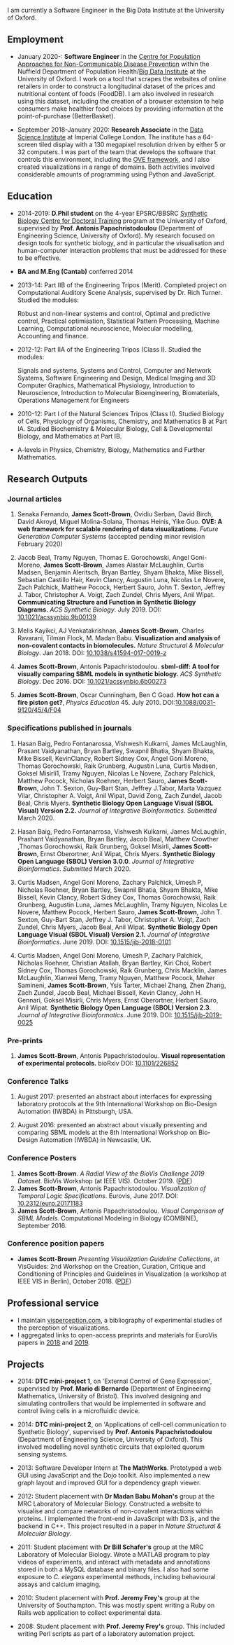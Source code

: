 
I am currently a Software Engineer in the Big Data Institute at the University of Oxford.


## Employment

* January 2020-: **Software Engineer** in the [Centre for Population Approaches for Non-Communicable Disease Prevention](https://www.ndph.ox.ac.uk/cpnp) within the Nuffield Department of Population Health/[Big Data Institute](https://www.bdi.ox.ac.uk/) at the University of Oxford. I work on a tool that scrapes the websites of online retailers in order to construct a longitudinal dataset of the prices and nutritional content of foods (FoodDB). I am also involved in research using this dataset, including the creation of a browser extension to help consumers make healthier food choices by providing information at the point-of-purchase (BetterBasket).

* September 2018-January 2020: **Research Associate** in the [Data Science Institute](https://www.imperial.ac.uk/data-science/) at Imperial College London. The institute has a 64-screen tiled display with a 130 megapixel resolution driven by either 5 or 32 computers. I was part of the team that develops the software that controls this environment, including the [OVE framework](https://ove.readthedocs.io/en/stable/), and I also created visualizations in a range of domains. Both activities involved considerable amounts of programming using Python and JavaScript.


## Education

*  2014-2019: **D.Phil student** on the 4-year EPSRC/BBSRC [Synthetic Biology Centre for Doctoral Training](http://www.synbio-cdt.ac.uk/) program at the University of Oxford, supervised by **Prof. Antonis Papachristodoulou** (Department of Engineering Science, University of Oxford). My research focused on design tools for synthetic biology, and in particular the visualisation and human-computer interaction problems that must be addressed for these to be effective.

* **BA and M.Eng (Cantab)** conferred 2014

* 2013-14: Part IIB of the Engineering Tripos (Merit). Completed project on
Computational Auditory Scene Analysis, supervised by Dr. Rich Turner. Studied the modules: 

    Robust and non-linear systems and control, Optimal and predictive control, Practical optimisation, Statistical Pattern Processing, Machine Learning, Computational neuroscience, Molecular modelling, Accounting and finance.


* 2012-12: Part IIA of the Engineering Tripos (Class I). Studied the modules:

    Signals and systems, Systems and Control, Computer and Network Systems, Software Engineering and Design, Medical Imaging and 3D Computer Graphics,  Mathematical Physiology, Introduction to Neuroscience, Introduction to Molecular Bioengineering, Biomaterials, Operations Management for Engineers


* 2010-12: Part I of the Natural Sciences Tripos (Class II). Studied Biology of Cells, Physiology of Organisms, Chemistry, and Mathematics B at Part IA. Studied Biochemistry & Molecular Biology, Cell & Developmental Biology, and Mathematics at Part IB.

* A-levels in Physics, Chemistry, Biology, Mathematics and Further Mathematics.

## Research Outputs

### Journal articles

1. Senaka Fernando, **James Scott-Brown**, Ovidiu Serban, David Birch, David Akroyd, Miguel Molina-Solana, Thomas Heinis, Yike Guo. **OVE: A web framework for scalable rendering of data visualizations**. *Future Generation Computer Systems* (accepted pending minor revision February 2020)

1. Jacob Beal, Tramy Nguyen, Thomas E. Gorochowski, Angel Goni-Moreno, **James Scott-Brown**, James Alastair McLaughlin, Curtis Madsen, Benjamin Aleritsch, Bryan Bartley, Shyam Bhakta, Mike Bissell, Sebastian Castillo Hair, Kevin Clancy, Augustin Luna, Nicolas Le Novere, Zach Palchick, Matthew Pocock, Herbert Sauro, John T. Sexton, Jeffrey J. Tabor, Christopher A. Voigt, Zach Zundel, Chris Myers, Anil Wipat. **Communicating Structure and Function in Synthetic Biology Diagrams.** *ACS Synthetic Biology*. July 2019. DOI: [10.1021/acssynbio.9b00139](http://dx.doi.org/10.1021/acssynbio.9b00139)

1. Melis Kayikci, AJ Venkatakrishnan, **James Scott-Brown**, Charles Ravarani, Tilman Flock, M. Madan Babu. **Visualization and analysis of non-covalent contacts in biomolecules.** *Nature Structural & Molecular Biology*. Jan 2018. DOI: [10.1038/s41594-017-0019-z](http://dx.doi.org/10.1038/s41594-017-0019-z)

1. **James Scott-Brown**, Antonis Papachristodoulou. **sbml-diff: A tool for visually comparing SBML models in synthetic biology.**  *ACS Synthetic Biology*. Dec 2016. DOI: [10.1021/acssynbio.6b00273](http://dx.doi.org/10.1021/acssynbio.6b00273)

1. **James Scott-Brown**, Oscar Cunningham, Ben C Goad. **How hot can a fire piston get?**, *Physics Education* 45. July 2010. DOI:[10.1088/0031-9120/45/4/F04](http://dx.doi.org/10.1088/0031-9120/45/4/F04)


### Specifications published in journals

1. Hasan Baig, Pedro Fontanarossa, Vishwesh Kulkarni, James McLaughlin, Prasant Vaidyanathan, Bryan Bartley, Swapnil Bhatia, Shyam Bhakta, Mike Bissell, KevinClancy, Robert Sidney Cox, Angel Goni Moreno, Thomas Gorochowski, Raik Grunberg, Augustin Luna, Curtis Madsen, Goksel Misirli1, Tramy Nguyen, Nicolas Le Novere, Zachary Palchick, Matthew Pocock, Nicholas Roehner, Herbert Sauro, **James Scott-Brown**, John T. Sexton, Guy-Bart Stan, Jeffrey J.Tabor, Marta Vazquez Vilar, Christopher A. Voigt, Anil Wipat, David Zong, Zach Zundel, Jacob Beal, Chris Myers. **Synthetic Biology Open Language Visual (SBOL Visual) Version 2.2.** *Journal of Integrative Bioinformatics*. *Submitted* March 2020.

1. Hasan Baig, Pedro Fontanarrosa, Vishwesh Kulkarni, James McLaughlin, Prashant Vaidyanathan, Bryan Bartley, Jacob Beal, Matthew Crowther ,Thomas Gorochowski, Raik Grunberg, Goksel Misirli, **James Scott-Brown**, Ernst Oberortner, Anil Wipat, Chris Myers. **Synthetic Biology Open Language (SBOL) Version 3.0.0**. *Journal of Integrative Bioinformatics*. *Submitted* March 2020. 

1. Curtis Madsen, Angel Goni Moreno, Zachary Palchick, Umesh P, Nicholas Roehner, Bryan Bartley, Swapnil Bhatia, Shyam Bhakta, Mike Bissell, Kevin Clancy, Robert Sidney Cox, Thomas Gorochowski, Raik Grunberg, Augustin Luna, James McLaughlin, Tramy Nguyen, Nicolas Le Novere, Matthew Pocock, Herbert Sauro, **James Scott-Brown**, John T. Sexton, Guy-Bart Stan, Jeffrey J. Tabor, Christopher A. Voigt, Zach Zundel, Chris Myers, Jacob Beal, Anil Wipat. **Synthetic Biology Open Language Visual (SBOL Visual) Version 2.1.** *Journal of Integrative Bioinformatics*. June 2019. DOI: [10.1515/jib-2018-0101](https://doi.org/10.1515/jib-2018-0101)

1. Curtis Madsen, Angel Goni Moreno, Umesh P, Zachary Palchick, Nicholas Roehner, Christian Atallah, Bryan Bartley, Kiri Choi, Robert Sidney Cox, Thomas Gorochowski, Raik Grunberg, Chris Macklin, James McLaughlin, Xianwei Meng, Tramy Nguyen, Matthew Pocock, Meher Samineni, **James Scott-Brown**, Ysis Tarter, Michael Zhang, Zhen Zhang, Zach Zundel, Jacob Beal, Michael Bissell, Kevin Clancy, John H. Gennari, Goksel Misirli, Chris Myers, Ernst Oberortner, Herbert Sauro, Anil Wipat. **Synthetic Biology Open Language (SBOL) Version 2.3.** *Journal of Integrative Bioinformatics*. June 2019. DOI: [10.1515/jib-2019-0025](https://doi.org/10.1515/jib-2019-0025)


### Pre-prints

1.  **James Scott-Brown**, Antonis Papachristodoulou. **Visual representation of experimental protocols.** bioRxiv DOI: [10.1101/226852](https://doi.org/10.1101/226852)


### Conference Talks

1. August 2017: presented an abstract about interfaces for expressing laboratory protocols at the 9th International Workshop on Bio-Design Automation (IWBDA) in Pittsburgh, USA.

1. August 2016: presented an abstract about visually presenting and comparing SBML models at the 8th International Workshop on Bio-Design Automation (IWBDA) in Newcastle, UK. 

### Conference Posters

1. **James Scott-Brown**. *A Radial View of the BioVis Challenge 2019 Dataset*. BioVis Workshop (at IEEE VIS). October 2019. ([PDF](http://blog.jamesscottbrown.com/biovis_contest_2019/poster.pdf))
1. **James Scott-Brown**, Antonis Papachristodoulou. *Visualization of Temporal Logic Specifications*. Eurovis, June 2017. DOI: [10.2312/eurp.20171183](http://dx.doi.org/10.2312/eurp.20171183)
1. **James Scott-Brown**, Antonis Papachristodoulou. *Visual Comparison of SBML Models*. Computational Modeling in Biology (COMBINE), September 2016.

### Conference position papers

* **James Scott-Brown** *Presenting Visualization Guideline Collections*, at VisGuides:
2nd Workshop on the Creation, Curation, Critique and Conditioning of Principles and Guidelines in Visualization (a workshop at IEEE VIS in Berlin), October 2018. ([PDF](https://c4pgv.dbvis.de/Scott-Brown_2018.pdf))


## Professional service
* I maintain [visperception.com](http://visperception.com), a bibliography of experimental studies of the perception of visualizations.
* I aggregated links to open-access preprints and materials for EuroVis papers in [2018](http://oa-eurovis.jamesscottbrown.com/2018) and [2019](http://oa-eurovis.jamesscottbrown.com/2019/).

## Projects

* 2014: **DTC mini-project 1**, on 'External Control of Gene Expression', supervised by **Prof. Mario di Bernardo** (Department of Engineeirng Mathematics, University of Bristol). This involved designing and simulating controllers that would be implemented in software and control living cells in a microfluidic device. 

* 2014: **DTC mini-project 2**, on 'Applications of cell-cell communication to Synthetic Biology', supervised by **Prof. Antonis Papachristodoulou** (Department of Engineering Science, University of Oxford). This involved modelling novel synthetic circuits that exploited quorum sensing systems.

* 2013: Software Developer Intern at **The MathWorks**. Prototyped a web GUI using JavaScript and the Dojo toolkit. Also implemented a new graph layout and improved GUI for a dependency graph viewer.

* 2012: Student placement with **Dr Madan Babu Mohan's** group at the MRC Laboratory of Molecular Biology. Constructed a website to visualise and compare networks of non-covalent interactions within proteins. I implemented the front-end in JavaScript with D3.js, and the backend in C++. This project resulted in a paper in *Nature Structural & Molecular Biology*.

* 2011: Student placement with **Dr Bill Schafer's** group at the MRC Laboratory of Molecular Biology. Wrote a MATLAB program to play videos of experiments, and interact with metadata and annotations stored in both a MySQL database and binary files. I also had some exposure to *C. elegans* experimental methods, including behavioural assays and calcium imaging.

* 2010: Student placement with **Prof. Jeremy Frey's** group at the University of Southampton. This was mostly spent writing a Ruby on Rails web application to collect experimental data.

* 2008: Student placement with **Prof. Jeremy Frey's** group. This included writing Perl scripts as part of a laboratory automation project.

